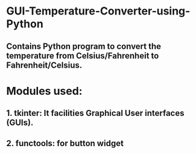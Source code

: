 # GUI-Temperature-Converter-using-Python
## Contains Python program to convert the temperature from Celsius/Fahrenheit to Fahrenheit/Celsius.
# Modules used:
## 1. tkinter: It facilities Graphical User interfaces (GUIs).
## 2. functools: for button widget
